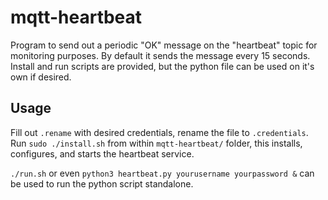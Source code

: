 # mqtt-heartbeat
Program to send out a periodic "OK" message on the "heartbeat" topic for monitoring purposes. By default it sends the message every 15 seconds. Install and run scripts are provided, but the python file can be used on it's own if desired.

## Usage
Fill out `.rename` with desired credentials, rename the file to `.credentials`.
Run `sudo ./install.sh` from within `mqtt-heartbeat/` folder, this installs, configures, and starts the heartbeat service.


`./run.sh` or even `python3 heartbeat.py yourusername yourpassword &` can be used to run the python script standalone.